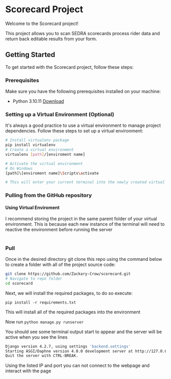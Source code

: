 # Scorecard Project

Welcome to the Scorecard project! 

This project allows you to scan SEDRA scorecards process rider data and return back editable results from your form.

## Getting Started

To get started with the Scorecard project, follow these steps:

### Prerequisites

Make sure you have the following prerequisites installed on your machine:

- Python 3.10.11 [Download](https://www.python.org/downloads/release/python-31011/)

### Setting up a Virtual Environment (Optional)

It's always a good practice to use a virtual environment to manage project dependencies. Follow these steps to set up a virtual environment:

```bash
# Install virtualenv package
pip install virtualenv
# Create a virtual environment
virtualenv [path]/[enviroment name]

# Activate the virtual environment
# On Windows
[path]\[enviroment name]\Scripts\activate

# This will enter your current terminal into the newly created virtual environment
```

### Pulling from the GitHub repository

#### Using Virtual Enviroment

I recommend storing the project in the same parent folder of your virtual environment. This is because each new instance of the terminal will need to reactive the environment before running the server

#

### Pull

Once in the desired directory git clone this repo using the command below to create a folder with all of the project source code:

```bash
git clone https://github.com/Zackary-Crow/scorecard.git
# Navigate to repo folder
cd scorecard
```

Next, we will install the required packages, to do so execute:

`pip install -r requirements.txt`

This will install all of the required packages into the environment

Now run `python manage.py runserver`

You should see some terminal output start to appear and the server will be active when you see the lines
```bash
Django version 4.2.7, using settings 'backend.settings'
Starting ASGI/Daphne version 4.0.0 development server at http://127.0.0.1:8000/
Quit the server with CTRL-BREAK.
```

Using the listed IP and port you can not connect to the webpage and interact with the page

